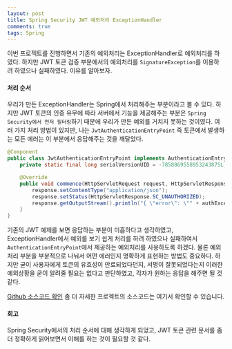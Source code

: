 ```yaml
---
layout: post
title: Spring Security JWT 예외처리 ExceptionHandler
comments: true
tags: Spring
---
```



이번 프로젝트를 진행하면서 기존의 예외처리는 ExceptionHandler로 예외처리를 하였다. 하지만 JWT 토큰 검증 부분에서의 예외처리를 `SignatureException`를 이용하려 하였으나 실패하였다. 이유를 알아보자. 


<h4>처리 순서</h4>

우리가 만든 ExceptionHandler는 Spring에서 처리해주는 부분이라고 볼 수 있다. 하지만 JWT 토큰의 인증 유무에 따라 서버에서 기능을 제공해주는 부분은 `Spring Security에서 먼저 필터링`하기 때문에 우리가 만든 예외를 거치지 못하는 것이였다. 여러 가지 처리 방법이 있지만, 나는 `JwtAuthenticationEntryPoint` 즉 토큰에서 발생하는 모든 에러는 이 부분에서 응답해주는 것을 깨달았다. 

```java
@Component
public class JwtAuthenticationEntryPoint implements AuthenticationEntryPoint, Serializable {
    private static final long serialVersionUID = -7858869558953243875L;

    @Override
    public void commence(HttpServletRequest request, HttpServletResponse response, AuthenticationException authException) throws IOException, ServletException {
        response.setContentType("application/json");
        response.setStatus(HttpServletResponse.SC_UNAUTHORIZED);
        response.getOutputStream().println("{ \"error\": \"" + authException.getMessage() + "\" }");
    }
}
```


기존의 JWT 예제를 보면 응답하는 부분이 미흡하다고 생각하였고, ExceptionHandler에서 예외를 보기 쉽게 처리를 하려 하였으나 실패하여서 `AuthenticationEntryPoint`에서 제공하는 예외처리를 사용하도록 하겠다. 물론 예외처리 부분을 부분적으로 나눠서 어떤 에러인지 명확하게 표현하는 방법도 중요하다. 하지만 굳이 사용자에게 토큰의 유효성이 만료되었다던지, 서명이 잘못되었다는지 이러한 예외상황을 굳이 알려줄 필요는 없다고 판단하였고, 각자가 원하는 응답을 해주면 될 것 같다.

[Github 소스코드 확인](https://github.com/riverrevir/devstudy-today/commit/c7efdb0a1860f409d01a65464701de7717a44297) 좀 더 자세한 프로젝트의 소스코드는 여기서 확인할 수 있습니다. 


<h4>회고</h4>

Spring Security에서의 처리 순서에 대해 생각하게 되었고, JWT 토큰 관련 문서를 좀 더 정확하게 읽어보면서 이해를 하는 것이 필요할 것 같다.

